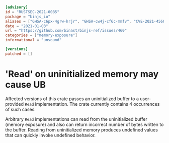 ```toml
[advisory]
id = "RUSTSEC-2021-0085"
package = "binjs_io"
aliases = ["GHSA-c6px-4grw-hrjr", "GHSA-cw4j-cf6c-mmfv", "CVE-2021-45683"]
date = "2021-01-03"
url = "https://github.com/binast/binjs-ref/issues/460"
categories = ["memory-exposure"]
informational = "unsound"

[versions]
patched = []
```

# 'Read' on uninitialized memory may cause UB

Affected versions of this crate passes an uninitialized buffer to a user-provided `Read` implementation. The crate currently contains 4 occurrences of such cases.

Arbitrary `Read` implementations can read from the uninitialized buffer (memory exposure) and also can return incorrect number of bytes written to the buffer.
Reading from uninitialized memory produces undefined values that can quickly invoke undefined behavior.
